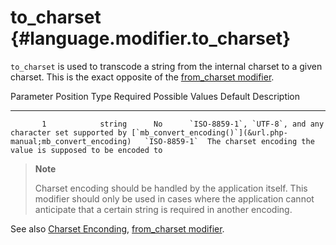 to\_charset {#language.modifier.to_charset}
===========

`to_charset` is used to transcode a string from the internal charset to
a given charset. This is the exact opposite of the [from\_charset
modifier](#language.modifier.from_charset).

   Parameter Position    Type    Required                                                       Possible Values                                                          Default     Description
  -------------------- -------- ---------- -------------------------------------------------------------------------------------------------------------------------- -------------- -------------------------------------------------------------
           1            string      No      `ISO-8859-1`, `UTF-8`, and any character set supported by [`mb_convert_encoding()`](&url.php-manual;mb_convert_encoding)   `ISO-8859-1`  The charset encoding the value is supposed to be encoded to

> **Note**
>
> Charset encoding should be handled by the application itself. This
> modifier should only be used in cases where the application cannot
> anticipate that a certain string is required in another encoding.

See also [Charset Enconding](#charset), [from\_charset
modifier](#language.modifier.from_charset).
